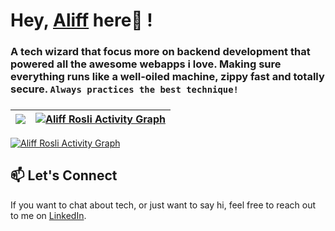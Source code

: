 # Hey, [Aliff](https://aleprosli.my/) here👋 !

### A tech wizard that focus more on backend development that powered all the awesome webapps i love. Making sure everything runs like a well-oiled machine, zippy fast and totally secure. `Always practices the best technique!`
###  

  | <a href="https://github.com/aleprosli"><img align="center" src="https://github-readme-stats.vercel.app/api?username=aleprosli&show_icons=true&include_all_commits=true&theme=highcontrast" /></a> | <a href="https://github.com/aleprosli"><img alt="Aliff Rosli Activity Graph" src="https://github-readme-streak-stats.herokuapp.com/?user=aleprosli&theme=highcontrast&hide_border=true&stroke=0000&background=060A0CD0"/></a> |
| ------------- | ------------- |
  
<a href="https://github.com/aleprosli"><img alt="Aliff Rosli Activity Graph" src="https://github-readme-activity-graph.cyclic.app/graph?username=aleprosli&theme=merko"/></a>

## 📫 Let's Connect
If you want to chat about tech, or just want to say hi, feel free to reach out to me on [LinkedIn](https://www.linkedin.com/in/aleprosli/).





